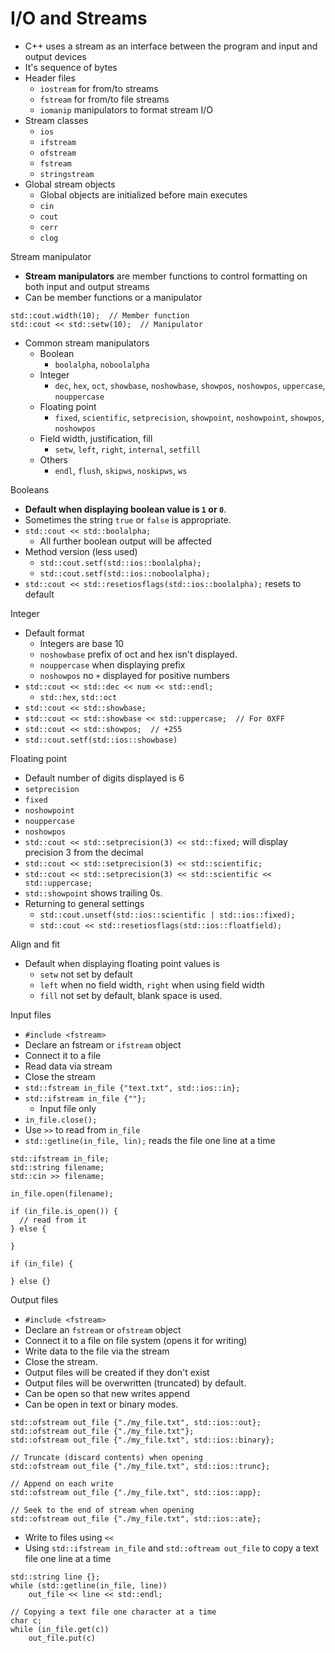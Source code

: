 # I/O and Streams

- C++ uses a stream as an interface between the program and input and output devices
- It's sequence of bytes
- Header files
  - `iostream` for from/to streams
  - `fstream` for from/to file streams
  - `iomanip` manipulators to format stream I/O
- Stream classes
  - `ios`
  - `ifstream`
  - `ofstream`
  - `fstream`
  - `stringstream`
- Global stream objects
  - Global objects are initialized before main executes
  - `cin`
  - `cout`
  - `cerr`
  - `clog`

Stream manipulator
- **Stream manipulators** are member functions to control formatting on both input and output streams
- Can be member functions or a manipulator
```
std::cout.width(10);  // Member function
std::cout << std::setw(10);  // Manipulator
```
- Common stream manipulators
  - Boolean
    - `boolalpha`, `noboolalpha`
  - Integer
    - `dec`, `hex`, `oct`, `showbase`, `noshowbase`, `showpos`, `noshowpos`, `uppercase`, `nouppercase`
  - Floating point
    - `fixed`, `scientific`, `setprecision`, `showpoint`, `noshowpoint`, `showpos`, `noshowpos`
  - Field width, justification, fill
    - `setw`, `left`, `right`, `internal`, `setfill`
  - Others
    - `endl`, `flush`, `skipws`, `noskipws`, `ws`

Booleans
- **Default when displaying boolean value is `1` or `0`**.
- Sometimes the string `true` or `false` is appropriate.
- `std::cout << std::boolalpha;`
  - All further boolean output will be affected
- Method version (less used)
  - `std::cout.setf(std::ios::boolalpha);`
  - `std::cout.setf(std::ios::noboolalpha);`
- `std::cout << std::resetiosflags(std::ios::boolalpha);` resets to default

Integer
- Default format
  - Integers are base 10
  - `noshowbase` prefix of oct and hex isn't displayed.
  - `nouppercase` when displaying prefix
  - `noshowpos` no `+` displayed for positive numbers
- `std::cout << std::dec << num << std::endl;`
  - `std::hex`, `std::oct`
- `std::cout << std::showbase;`
- `std::cout << std::showbase << std::uppercase;  // For 0XFF`
- `std::cout << std::showpos;  // +255`
- `std::cout.setf(std::ios::showbase)`

Floating point
- Default number of digits displayed is 6
- `setprecision`
- `fixed`
- `noshowpoint`
- `nouppercase`
- `noshowpos`
- `std::cout << std::setprecision(3) << std::fixed;` will display precision 3 from the decimal
- `std::cout << std::setprecision(3) << std::scientific;`
- `std::cout << std::setprecision(3) << std::scientific << std::uppercase;`
- `std::showpoint` shows trailing 0s.
- Returning to general settings
  - `std::cout.unsetf(std::ios::scientific | std::ios::fixed);`
  - `std::cout << std::resetiosflags(std::ios::floatfield);`

Align and fit
- Default when displaying floating point values is
  - `setw` not set by default
  - `left` when no field width, `right` when using field width
  - `fill` not set by default, blank space is used.

Input files
- `#include <fstream>`
- Declare an fstream or `ifstream` object
- Connect it to a file
- Read data via stream
- Close the stream
- `std::fstream in_file {"text.txt", std::ios::in};`
- `std::ifstream in_file {""};`
  - Input file only
- `in_file.close();`
- Use `>>` to read from `in_file`
- `std::getline(in_file, lin);` reads the file one line at a time
```
std::ifstream in_file;
std::string filename;
std::cin >> filename;

in_file.open(filename);

if (in_file.is_open()) {
  // read from it
} else {

}

if (in_file) {

} else {}
```

Output files
- `#include <fstream>`
- Declare an `fstream` or `ofstream` object
- Connect it to a file on file system (opens it for writing)
- Write data to the file via the stream
- Close the stream.
- Output files will be created if they don't exist
- Output files will be overwritten (truncated) by default.
- Can be open so that new writes append
- Can be open in text or binary modes.
```
std::ofstream out_file {"./my_file.txt", std::ios::out};
std::ofstream out_file {"./my_file.txt"};
std::ofstream out_file {"./my_file.txt", std::ios::binary};

// Truncate (discard contents) when opening
std::ofstream out_file {"./my_file.txt", std::ios::trunc};

// Append on each write
std::ofstream out_file {"./my_file.txt", std::ios::app};

// Seek to the end of stream when opening
std::ofstream out_file {"./my_file.txt", std::ios::ate};
```
- Write to files using `<<`
- Using `std::ifstream in_file` and `std::oftream out_file` to copy a text file one line at a time
```
std::string line {};
while (std::getline(in_file, line))
    out_file << line << std::endl;

// Copying a text file one character at a time
char c;
while (in_file.get(c))
    out_file.put(c)
```